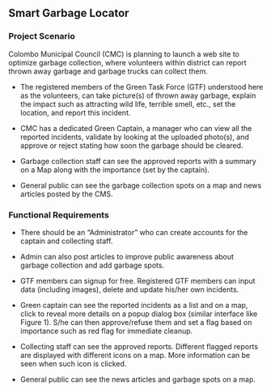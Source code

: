 ## Smart Garbage Locator

### Project Scenario

Colombo Municipal Council (CMC) is planning to launch a web site to optimize
garbage collection, where volunteers within district can report thrown away garbage
and garbage trucks can collect them.

* The registered members of the Green Task Force (GTF) understood here as the
volunteers, can take picture(s) of thrown away garbage, explain the impact such
as attracting wild life, terrible smell, etc., set the location, and report this incident.

* CMC has a dedicated Green Captain, a manager who can view all the reported
incidents, validate by looking at the uploaded photo(s), and approve or reject stating
how soon the garbage should be cleared.

* Garbage collection staff can see the approved reports with a summary on a Map
along with the importance (set by the captain).

* General public can see the garbage collection spots on a map and news articles
posted by the CMS.

### Functional Requirements

* There should be an “Administrator” who can create accounts for the captain
and collecting staff.

* Admin can also post articles to improve public awareness about garbage
collection and add garbage spots.

* GTF members can signup for free. Registered GTF members can input data
(including images), delete and update his/her own incidents.

* Green captain can see the reported incidents as a list and on a map, click to
reveal more details on a popup dialog box (similar interface like Figure 1).
S/he can then approve/refuse them and set a flag based on importance such
as red flag for immediate cleanup.

* Collecting staff can see the approved reports. Different flagged reports are
displayed with different icons on a map. More information can be seen when
such icon is clicked.

* General public can see the news articles and garbage spots on a map.